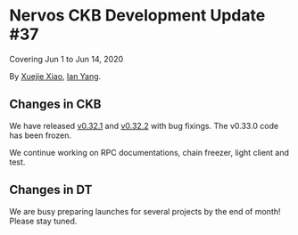 # Nervos CKB Development Update #37

Covering Jun 1 to Jun 14, 2020

By [Xuejie Xiao](https://github.com/xxuejie), [Ian Yang](https://github.com/doitian).

## Changes in CKB

We have released [v0.32.1](https://github.com/nervosnetwork/ckb/releases/tag/v0.32.1) and [v0.32.2](https://github.com/nervosnetwork/ckb/releases/tag/v0.32.2) with bug fixings. The  v0.33.0 code has been frozen.

We continue working on RPC documentations, chain freezer, light client and test.

## Changes in DT

We are busy preparing launches for several projects by the end of month! Please stay tuned.
